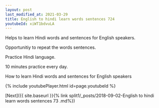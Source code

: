 ```yaml
---
layout: post
last_modified_at: 2021-03-29
title: English to hindi learn words sentences 724 
youtubeId: xiWT1bdvuLA
---
```

 
 
Helps to learn Hindi words and sentences for English speakers.

Opportunitiy to repeat the words sentences. 

Practice Hindi language. 
 
10 minutes practice every day. 
 
How to learn Hindi words and sentences for English speakers 
 
{% include youtubePlayer.html id=page.youtubeId %}
 
 
[Next]({{ site.baseurl }}{% link  split1/_posts/2018-09-02-English to hindi learn words sentences 73 .md%})
 
